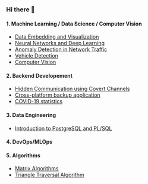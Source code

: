 ### Hi there 👋

#### 1. Machine Learning / Data Science / Computer Vision
- [Data Embedding and Visualization](https://github.com/Smendowski/data-embedding-and-visualization)
- [Neural Networks and Deep Learning](https://github.com/Smendowski/neural-networks-and-deep-learning)
- [Anomaly Detection in Network Traffic](https://github.com/Smendowski/network-anomaly-detection)
- [Vehicle Detection](https://github.com/Smendowski/vehicle-detection)
- [Computer Vision](https://github.com/Smendowski/computer-vision)

#### 2. Backend Developement
- [Hidden Communication using Covert Channels](https://github.com/Smendowski/hidden-communication-using-covert-channels)
- [Cross-platform backup application](https://github.com/Smendowski/CoreBackup)
- [COVID-19 statistics](https://github.com/Smendowski/covid19-statistics)

#### 3. Data Engineering
- [Introduction to PostgreSQL and PL/SQL](https://github.com/Smendowski/introduction-to-PostgreSQL)

#### 4. DevOps/MLOps

#### 5. Algorithms
- [Matrix Algorithms](https://github.com/Smendowski/matrix-algorithms)
- [Triangle Traversal Algorithm](https://github.com/Smendowski/triangle-traversal-algorithm)

<!--
**Smendowski/Smendowski** is a ✨ _special_ ✨ repository because its `README.md` (this file) appears on your GitHub profile.

Here are some ideas to get you started:

- 🔭 I’m currently working on ...
- 🌱 I’m currently learning ...
- 👯 I’m looking to collaborate on ...
- 🤔 I’m looking for help with ...
- 💬 Ask me about ...
- 📫 How to reach me: ...
- 😄 Pronouns: ...
- ⚡ Fun fact: ...
-->
